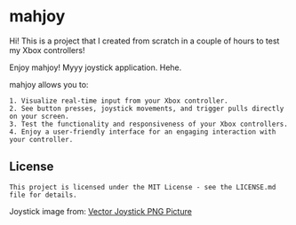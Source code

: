 # mahjoy
 
 Hi! This is a project that I created from scratch in a couple of hours to test my Xbox controllers!

 Enjoy mahjoy! Myyy joystick application. Hehe.
 
 mahjoy allows you to:

	1. Visualize real-time input from your Xbox controller.
	2. See button presses, joystick movements, and trigger pulls directly on your screen.
	3. Test the functionality and responsiveness of your Xbox controllers.
	4. Enjoy a user-friendly interface for an engaging interaction with your controller.
 
 ## License
    This project is licensed under the MIT License - see the LICENSE.md file for details.

 Joystick image from:
 <a href=https://www.pngall.com/joystick-png/download/59035 target="_blank">Vector Joystick PNG Picture</a>